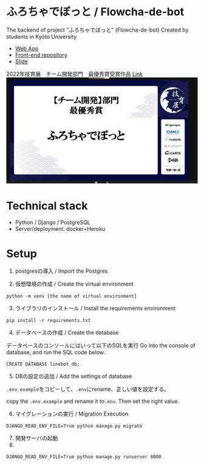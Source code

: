 # ふろちゃでぼっと / Flowcha-de-bot
The backend of project "ふろちゃでぼっと" (Flowcha-de-bot)
Created by students in Kyoto University

- [Web App](https://debot.vercel.app/ )
- [Front-end repository](https://github.com/yuta-ike/line-bot-maker-front)
- [Slide](https://docs.google.com/presentation/d/1ppaFRecLssDuJEaxndWJUHQG2cfsEdfi/edit#slide=id.p1)

2022年技育展　チーム開発部門　最優秀賞受賞作品
[Link](https://twitter.com/geek_pjt/status/1573209783695704064?s=20&t=iXZBz2nIl9heLGwwUnLmsg)
![image1](https://github.com/xiaogeamadeus/linebot_backend2/blob/master/docs/Geek%20Ten.jpeg)

# Technical stack

- Python / Django / PostgreSQL
- Server/deployment: docker+Heroku

# Setup

1. postgresの導入 / Import the Postgres

2. 仮想環境の作成 / Create the virtual environment

```
python -m venv [the name of virtual environment]
```

3. ライブラリのインストール / Install the requirements environment 

```
pip install -r requirements.txt
```

4. データベースの作成 / Create the database

データベースのコンソールにはいって以下のSQLを実行
Go into the console of database, and run the SQL code below.

```
CREATE DATABASE linebot_db;
```

5. DBの設定の追加 / Add the settings of database


`.env.example`をコピーして、`.env`にrename、正しい値を設定する。

copy the `.env.example` and rename it to`.env`. Then set the right value.


6. マイグレーションの実行 / Migration Execution

```
DJANGO_READ_ENV_FILE=True python manage.py migrate
```

7. 開発サーバの起動
8. 
```
DJANGO_READ_ENV_FILE=True python manage.py runserver 8000
```
